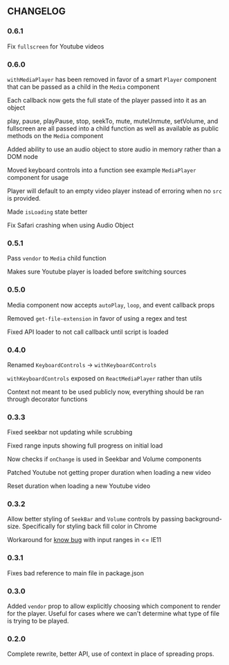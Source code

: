 ## CHANGELOG
### 0.6.1
Fix `fullscreen` for Youtube videos

### 0.6.0
`withMediaPlayer` has been removed in favor of a smart `Player` component that can be passed as a child in the `Media` component

Each callback now gets the full state of the player passed into it as an object

play, pause, playPause, stop, seekTo, mute, muteUnmute, setVolume, and fullscreen are all passed into a child function as well as available as public methods on the `Media` component

Added ability to use an audio object to store audio in memory rather than a DOM node

Moved keyboard controls into a function see example `MediaPlayer` component for usage

Player will default to an empty video player instead of erroring when no `src` is provided.

Made `isLoading` state better

Fix Safari crashing when using Audio Object

### 0.5.1
Pass `vendor` to `Media` child function

Makes sure Youtube player is loaded before switching sources

### 0.5.0
Media component now accepts `autoPlay`, `loop`, and event callback props

Removed `get-file-extension` in favor of using a regex and test

Fixed API loader to not call callback until script is loaded

### 0.4.0
Renamed `KeyboardControls` -> `withKeyboardControls`

`withKeyboardControls` exposed on `ReactMediaPlayer` rather than utils

Context not meant to be used publicly now, everything should be ran through decorator functions

### 0.3.3
Fixed seekbar not updating while scrubbing

Fixed range inputs showing full progress on initial load

Now checks if `onChange` is used in Seekbar and Volume components

Patched Youtube not getting proper duration when loading a new video

Reset duration when loading a new Youtube video

### 0.3.2
Allow better styling of `SeekBar` and `Volume` controls by passing background-size. Specifically for styling back fill color in Chrome

Workaround for [know bug](https://github.com/facebook/react/issues/554) with input ranges in <= IE11

### 0.3.1
Fixes bad reference to main file in package.json

### 0.3.0
Added `vendor` prop to allow explicitly choosing which component to render for the player. Useful for cases where we can't determine what type of file is trying to be played.

### 0.2.0
Complete rewrite, better API, use of context in place of spreading props.
